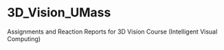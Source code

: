 # 3D_Vision_UMass
Assignments and Reaction Reports for 3D Vision Course (Intelligent Visual Computing)

